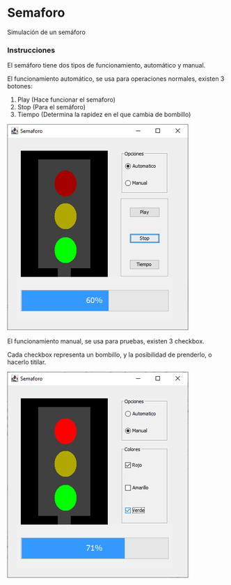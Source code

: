 # Semaforo
Simulación de un semáforo

### Instrucciones

El semáforo tiene dos tipos de funcionamiento, automático y manual.

El funcionamiento automático, se usa para operaciones normales, existen 3 botones:
1. Play (Hace funcionar el semaforo)
2. Stop (Para el semáforo)
3. Tiempo (Determina la rapidez en el que cambia de bombillo)

<img src="assets/ImgPrincipal.png"/>

El funcionamiento manual, se usa para pruebas, existen 3 checkbox. 

Cada checkbox representa un bombillo, y la posibilidad de prenderlo, o hacerlo titilar. 

<img src="assets/ImgManual.png"/>
